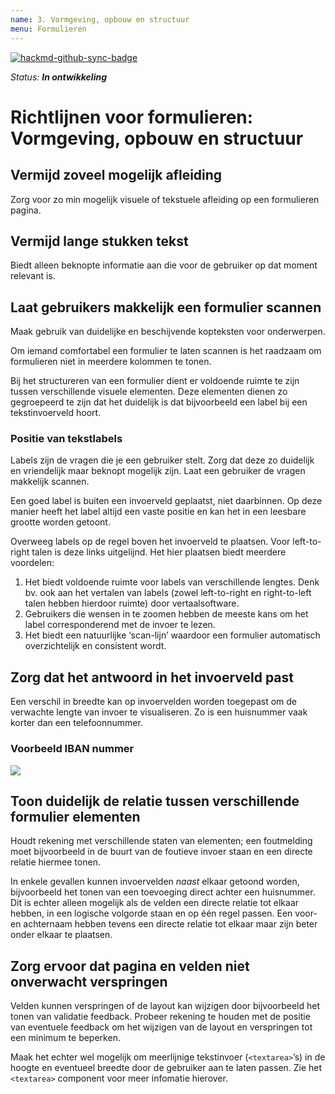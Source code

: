 ```yaml
---
name: 3. Vormgeving, opbouw en structuur
menu: Formulieren
---
```


[![hackmd-github-sync-badge](https://hackmd.io/8IguZZ2YRvCA3vpuoc0EyQ/badge)](https://hackmd.io/8IguZZ2YRvCA3vpuoc0EyQ)

_Status: **In ontwikkeling**_

# Richtlijnen voor formulieren: Vormgeving, opbouw en structuur

## Vermijd zoveel mogelijk afleiding

Zorg voor zo min mogelijk visuele of tekstuele afleiding op een formulieren pagina.

## Vermijd lange stukken tekst

Biedt alleen beknopte informatie aan die voor de gebruiker op dat moment relevant is.

## Laat gebruikers makkelijk een formulier scannen

Maak gebruik van duidelijke en beschijvende kopteksten voor onderwerpen.

Om iemand comfortabel een formulier te laten scannen is het raadzaam om formulieren niet in meerdere kolommen te tonen.

Bij het structureren van een formulier dient er voldoende ruimte te zijn tussen verschillende visuele elementen. Deze elementen dienen zo gegroepeerd te zijn dat het duidelijk is dat bijvoorbeeld een label bij een tekstinvoerveld hoort.

### Positie van tekstlabels

Labels zijn de vragen die je een gebruiker stelt. Zorg dat deze zo duidelijk en vriendelijk maar beknopt mogelijk zijn. Laat een gebruiker de vragen makkelijk scannen.

Een goed label is buiten een invoerveld geplaatst, niet daarbinnen. Op deze manier heeft het label altijd een vaste positie en kan het in een leesbare grootte worden getoont.

Overweeg labels op de regel boven het invoerveld te plaatsen. Voor left-to-right talen is deze links uitgelijnd. Het hier plaatsen biedt meerdere voordelen:
1. Het biedt voldoende ruimte voor labels van verschillende lengtes. Denk bv. ook aan het vertalen van labels (zowel left-to-right en right-to-left talen hebben hierdoor ruimte) door vertaalsoftware.
1. Gebruikers die wensen in te zoomen hebben de meeste kans om het label corresponderend met de invoer te lezen.
1. Het biedt een natuurlijke ‘scan-lijn’ waardoor een formulier automatisch overzichtelijk en consistent wordt.

## Zorg dat het antwoord in het invoerveld past

Een verschil in breedte kan op invoervelden worden toegepast om de verwachte lengte van invoer te visualiseren. Zo is een huisnummer vaak korter dan een telefoonnummer.

### Voorbeeld IBAN nummer

![](https://i.imgur.com/edEERws.png)


## Toon duidelijk de relatie tussen verschillende formulier elementen

Houdt rekening met verschillende staten van elementen; een foutmelding moet bijvoorbeeld in de buurt van de foutieve invoer staan en een directe relatie hiermee tonen.

In enkele gevallen kunnen invoervelden *naast* elkaar getoond worden, bijvoorbeeld het tonen van een toevoeging direct achter een huisnummer. Dit is echter alleen mogelijk als de velden een directe relatie tot elkaar hebben, in een logische volgorde staan en op één regel passen. Een voor- en achternaam hebben tevens een directe relatie tot elkaar maar zijn beter onder elkaar te plaatsen.


## Zorg ervoor dat pagina en velden niet onverwacht verspringen

Velden kunnen verspringen of de layout kan wijzigen door bijvoorbeeld het tonen van validatie feedback. Probeer rekening te houden met de positie van eventuele feedback om het wijzigen van de layout en verspringen tot een minimum te beperken.

Maak het echter wel mogelijk om meerlijnige tekstinvoer (`<textarea>`’s) in de hoogte en eventueel breedte door de gebruiker aan te laten passen. Zie het `<textarea>` component voor meer infomatie hierover.